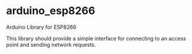 # arduino_esp8266
Arduino Library for ESP8266

This library should provide a simple interface for connecting to an access point and sending network requests.
